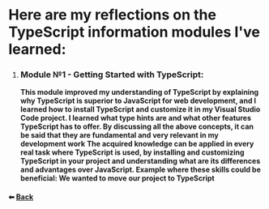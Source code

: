 # Here are my reflections on the TypeScript information modules I've learned:

1. ### Module №1 - Getting Started with TypeScript:

      **This module improved my understanding of TypeScript by explaining why TypeScript is superior to JavaScript for web development, and I learned how to install TypeScript and customize it in my Visual Studio Code project. I learned what type hints are and what other features TypeScript has to offer. By discussing all the above concepts, it can be said that they are fundamental and very relevant in my development work**   **The acquired knowledge can be applied in every real task where TypeScript is used, by installing and customizing TypeScript in your project and understanding what are its differences and advantages over JavaScript. Example  where these skills could be beneficial: We wanted to move our project to TypeScript**

#### ⬅ [Back](./README.md)